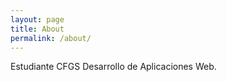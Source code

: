 ```yaml
---
layout: page
title: About
permalink: /about/
---
```


Estudiante CFGS Desarrollo de Aplicaciones Web.



[CristianBY]: https://github.com/CristianBY
